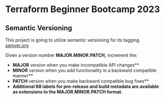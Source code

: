 # Terraform Beginner Bootcamp 2023

## Semantic Versioning 
This project is going to utilize semantic versioning for its tagging. 
[semver.org](https://semver.org/)

Given a version number **MAJOR.MINOR.PATCH,** increment the:

- **MAJOR** version when you make incompatible API changes**
- **MINOR** version when you add functionality in a backward compatible manner**
- **PATCH** version when you make backward compatible bug fixes**
- **Additional
88 labels for pre-release and build metadata are available as extensions to the MAJOR.MINOR.PATCH format.**